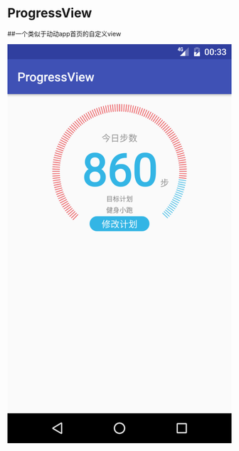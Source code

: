 # ProgressView

##一个类似于动动app首页的自定义view

![demo 截图](https://github.com/xuchen70/ProgressView/blob/master/device-2016-11-25-003310.png)
